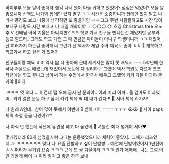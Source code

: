 
하이루루
오늘 날이 좋더라
생각 나서 왔어
다들 뭐하고 있었어?
점심은 먹었어?
오늘 날 좋으니까
산책도 나가봐
집에만 있지 말구 ㅋㅋ
시간은 소중하니까
집에만 있지 말고 나가서 풍경도 보고
나중에 생각하면 또 좋을거얌 ㅋㅋ
크크
주변 사람들하고도 시간 많이 보내구 
나랑도 시간 보내고
나
내일 개학이야 ㅜ
😑😑😑
😞
흐잉
Christmas tree
오노추
V 선배님
아직 겨울은 아니지만? ㅋㅋ
학교 가서
친구들 만나는건 재밌지만
공부와 등교 힘드러..
그래도 학교 가면 그 때 만큼은 아이돌이 아니구 학생이니까 ㅋㅋ
재밌어
난 여러가지 하는걸 좋아해서 그런가
난 역사가 제일 주아
체육도 좋아
ㅎㅎ
🌊 개학하고 학교가서 하고 싶은 거 있어?

친구들이랑
체육 ㅎㅎ
역사
음
다 좋아해
근데
세계사는 많이 못 배워서 ㅜㅜ
5학년때
한국사 처음으로 배웠는데
재밌어서
노트에 다 정리하구
그랬어
역사 학원도 다녔어
크크
작년에는
학교 끝나고 남아서 하는 수업에서
한국사 배우고 그랬엉
키키
다들 이과야 문과야
🌊이과

.ㅋㅋㅋ
엇
오타
…
이건데
쩝
오해 금지
난 문과야..
이과 머리 아파..
울 엄마도 이과였어..
키키
얼른 운동 하구 싶어
키키
체육 딱 대 내가 간다 !!
🌊 서아 체육 A 가자!

나
원래 A인데..
참여 많이 못해서
이번에 B 받아ㅛ어 ㅜㅜㅜㅜㅜㅜ
😭😭
🌊 서아 paps 체력 측정 등급 나왔어???

나
아직 안 했는데
작년에 유연성 빼고
다 높았어
🌊 셔틀런 최대 몇개야 서아❤️

몇개였더라
80개 넘었을거야
그때는 운동했었으니까
체력이 좋았지..
그때가 리즈였지..✨
ㅋㅋㅋㅋㅋㅋ
맞다
나 요즘
단발하고 싶어
단발병
..
예전에
단발이였어서
1년전에
ㅎㅎ
머리가 무거워 요즘 ㅋㅋㅋ
근데 또
곧 겨울이라 ㅋㅋㅋ
뭔가 애매해..
나는 그럼 이만 가볼게
빠이 ㅋ
미리 잘자고
좋은 하루 보내






